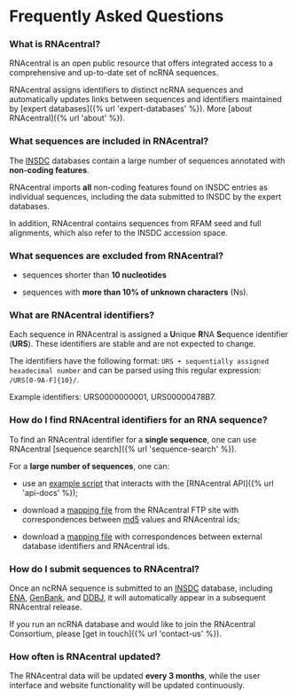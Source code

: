 
<h1><i class="fa fa-info-circle"></i> Frequently Asked Questions</h1>

### What is RNAcentral?

RNAcentral is an open public resource that offers integrated access
to a comprehensive and up-to-date set of ncRNA sequences.

RNAcentral assigns identifiers to distinct ncRNA sequences
and automatically updates links between sequences and identifiers
maintained by [expert databases]({% url 'expert-databases' %}).
More [about RNAcentral]({% url 'about' %}).

### What sequences are included in RNAcentral?

The [INSDC](http://www.insdc.org/) databases contain a large number of sequences
annotated with **non-coding features**.

RNAcentral imports **all** non-coding features found on INSDC entries
as individual sequences, including the data submitted to INSDC by the expert databases.

In addition, RNAcentral contains sequences from RFAM seed and full alignments,
which also refer to the INSDC accession space.

### What sequences are excluded from RNAcentral?

* sequences shorter than **10 nucleotides**

* sequences with **more than 10% of unknown characters** (Ns).

### What are RNAcentral identifiers?

Each sequence in RNAcentral is assigned a **U**nique **R**NA **S**equence identifier (**URS**).
These identifiers are stable and are not expected to change.

The identifiers have the following format: `URS + sequentially assigned hexadecimal number`
and can be parsed using this regular expression: `/URS[0-9A-F]{10}/`.

Example identifiers: URS0000000001, URS00000478B7.

### How do I find RNAcentral identifiers for an RNA sequence?

To find an RNAcentral identifier for a **single sequence**, one can use RNAcentral
[sequence search]({% url 'sequence-search' %}).

For a **large number of sequences**, one can:

* use an [example script](http://gist.github.com/AntonPetrov/177cef0a3b4799f01536) that interacts with the [RNAcentral API]({% url 'api-docs' %});

* download a [mapping file](ftp://ftp.ebi.ac.uk/pub/databases/RNAcentral/current_release/md5/)
from the RNAcentral FTP site with correspondences
between [md5](http://en.wikipedia.org/wiki/MD5) values and RNAcentral ids;

* download a [mapping file](ftp://ftp.ebi.ac.uk/pub/databases/RNAcentral/current_release/id_mapping/)
with correspondences between external database identifiers and RNAcentral ids.

### How do I submit sequences to RNAcentral?

Once an ncRNA sequence is submitted to an [INSDC](http://www.insdc.org/) database,
including [ENA](http://www.ebi.ac.uk/ena), [GenBank](http://www.ncbi.nlm.nih.gov/Genbank/index.html),
and [DDBJ](http://www.ddbj.nig.ac.jp/), it will automatically
appear in a subsequent RNAcentral release.

If you run an ncRNA database and would like to join the RNAcentral Consortium,
please [get in touch]({% url 'contact-us' %}).

### How often is RNAcentral updated?

The RNAcentral data will be updated **every 3 months**, while the user interface
and website functionality will be updated continuously.
